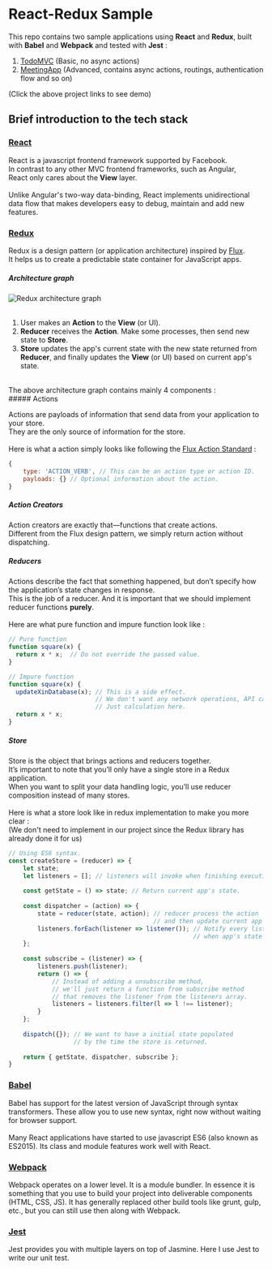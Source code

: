# React-Redux Sample

This repo contains two sample applications using **React** and **Redux**, 
built with **Babel** and **Webpack** and tested with **Jest** :

1. [TodoMVC](http://todomvc.parseapp.com/) (Basic, no async actions)
2. [MeetingApp](http://meetingapp.parseapp.com/) (Advanced, contains async actions, routings, authentication flow and so on)

(Click the above project links to see demo)

## Brief introduction to the tech stack
### [React](http://facebook.github.io/react/index.html)
React is a javascript frontend framework supported by Facebook.
<br>
In contrast to any other MVC frontend frameworks, such as Angular,
<br>
React only cares about the **View** layer. 
<br><br>
Unlike Angular's two-way data-binding, React implements unidirectional data flow that makes developers easy to debug, maintain and add new features. 

### [Redux](http://rackt.org/redux/index.html)
Redux is a design pattern (or application architecture) inspired by [Flux](https://facebook.github.io/flux/docs/overview.html).
<br>
It helps us to create a predictable state container for JavaScript apps.
<br>

##### Architecture graph
![Redux architecture graph](https://camo.githubusercontent.com/83fef7601c50c8b025953579e5c5be3aa47ee51d/687474703a2f2f692e696d6775722e636f6d2f30756e68744e512e6a7067)
<br><br>

1. User makes an **Action** to the **View** (or UI).
2. **Reducer** receives the **Action**. Make some processes, then send new state to **Store**.
3. **Store** updates the app's current state with the new state returned from **Reducer**, and finally updates the **View** (or UI) based on current app's state.

<br>
The above architecture graph contains mainly 4 components : 
<br>
##### Actions

Actions are payloads of information that send data from your application to your store. 
<br>
They are the only source of information for the store.
<br><br>
Here is what a action simply looks like following the [Flux Action Standard](https://github.com/acdlite/flux-standard-action) :
```javascript
{
    type: 'ACTION_VERB', // This can be an action type or action ID.
    payloads: {} // Optional information about the action.
}
```

##### Action Creators
Action creators are exactly that—functions that create actions.
<br>
Different from the Flux design pattern, we simply return action without dispatching.

##### Reducers
Actions describe the fact that something happened, but don’t specify how the application’s state changes in response. 
<br>
This is the job of a reducer. And it is important that we should implement reducer functions **purely**.
<br><br>
Here are what pure function and impure function look like :
```javascript
// Pure function
function square(x) {
  return x * x;  // Do not override the passed value.
}

// Impure function
function square(x) {
  updateXinDatabase(x); // This is a side effect. 
                        // We don't want any network operations, API calls, mutations.
                        // Just calculation here.
  return x * x;
}
```
##### Store
Store is the object that brings actions and reducers together. 
<br>
It’s important to note that you’ll only have a single store in a Redux application. 
<br>
When you want to split your data handling logic, you’ll use reducer composition instead of many stores.
<br><br>
Here is what a store look like in redux implementation to make you more clear :
<br>
(We don't need to implement in our project since the Redux library has already done it for us)
```javascript
// Using ES6 syntax.
const createStore = (reducer) => {
    let state;
    let listeners = []; // listeners will invoke when finishing executing dispatcher.
    
    const getState = () => state; // Return current app's state.
    
    const dispatcher = (action) => {
        state = reducer(state, action); // reducer process the action
                                        // and then update current app's state.
        listeners.forEach(listener => listener()); // Notify every listener 
                                                   // when app's state is updated.
    };
    
    const subscribe = (listener) => {
        listeners.push(listener);
        return () => {
            // Instead of adding a unsubscribe method,
            // we'll just return a function from subscribe method
            // that removes the listener from the listeners array.
            listeners = listeners.filter(l => l !== listener); 
        }
    };
    
    dispatch({}); // We want to have a initial state populated 
                  // by the time the store is returned.
    
    return { getState, dispatcher, subscribe };
}
```

### [Babel](http://babeljs.io/)
Babel has support for the latest version of JavaScript through syntax transformers. These allow you to use new syntax, right now without waiting for browser support.
<br><br>
Many React applications have started to use javascript ES6 (also known as ES2015). Its class and module features work well with React.

### [Webpack](https://webpack.github.io/)
Webpack operates on a lower level. It is a module bundler. In essence it is something that you use to build your project into deliverable components (HTML, CSS, JS). 
It has generally replaced other build tools like grunt, gulp, etc., but you can still use then along with Webpack.

### [Jest](https://facebook.github.io/jest/)
Jest provides you with multiple layers on top of Jasmine.
Here I use Jest to write our unit test.